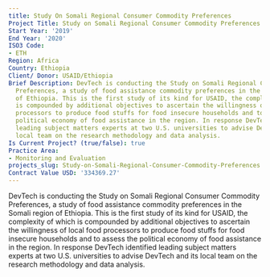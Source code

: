 ```yaml
---
title: Study On Somali Regional Consumer Commodity Preferences
Project Title: Study on Somali Regional Consumer Commodity Preferences
Start Year: '2019'
End Year: '2020'
ISO3 Code:
- ETH
Region: Africa
Country: Ethiopia
Client/ Donor: USAID/Ethiopia
Brief Description: DevTech is conducting the Study on Somali Regional Consumer Commodity
  Preferences, a study of food assistance commodity preferences in the Somali region
  of Ethiopia. This is the first study of its kind for USAID, the complexity of which
  is compounded by additional objectives to ascertain the willingness of local food
  processors to produce food stuffs for food insecure households and to assess the
  political economy of food assistance in the region. In response DevTech identified
  leading subject matters experts at two U.S. universities to advise DevTech and its
  local team on the research methodology and data analysis.
Is Current Project? (true/false): true
Practice Area:
- Monitoring and Evaluation
projects_slug: Study-on-Somali-Regional-Consumer-Commodity-Preferences
Contract Value USD: '334369.27'
---
```


DevTech is conducting the Study on Somali Regional Consumer Commodity Preferences, a study of food assistance commodity preferences in the Somali region of Ethiopia. This is the first study of its kind for USAID, the complexity of which is compounded by additional objectives to ascertain the willingness of local food processors to produce food stuffs for food insecure households and to assess the political economy of food assistance in the region. In response DevTech identified leading subject matters experts at two U.S. universities to advise DevTech and its local team on the research methodology and data analysis.